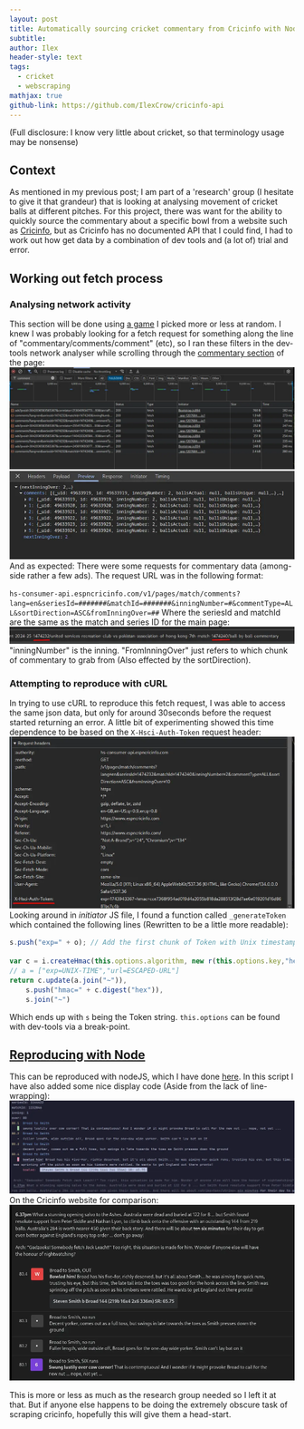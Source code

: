 ```yaml
---
layout: post
title: Automatically sourcing cricket commentary from Cricinfo with NodeJS
subtitle: 
author: Ilex
header-style: text
tags:
  - cricket
  - webscraping
mathjax: true
github-link: https://github.com/IlexCrow/cricinfo-api
---
```

(Full disclosure: I know very little about cricket, so that terminology usage may be nonsense)
## Context
As mentioned in my previous post; I am part of a 'research' group (I hesitate to give it that grandeur) that is looking at analysing movement of cricket balls at different pitches. For this project, there was want for the ability to quickly source the commentary about a specific bowl from a website such as [Cricinfo](www.espncricinfo.com), but as Cricinfo has no documented API that I could find, I had to work out how get data by a combination of dev tools and (a lot of) trial and error.
## Working out fetch process
### Analysing network activity
This section will be done using [a game](https://www.espncricinfo.com/series/hkg-pl-t20-tournament-2024-25-1474232/united-services-recreation-club-vs-pakistan-association-of-hong-kong-7th-match-1474240/ball-by-ball-commentary) I picked more or less at random.
I knew I was probably looking for a fetch request for something along the line of "commentary/comments/comment" (etc), so I ran these filters in the dev-tools network analyser while scrolling through the [commentary section](https://www.espncricinfo.com/series/hkg-pl-t20-tournament-2024-25-1474232/united-services-recreation-club-vs-pakistan-association-of-hong-kong-7th-match-1474240/ball-by-ball-commentary) of the page:
![](assets/2025-04-06-cricket-commentary-20250406133816528.webp)
![](assets/2025-04-06-cricket-commentary-20250406133917396.webp)
And as expected: There were some requests for commentary data (among-side rather a few ads).
The request URL was in the following format:

`hs-consumer-api.espncricinfo.com/v1/pages/match/comments?lang=en&seriesId=#######&matchId=#######&inningNumber=#&commentType=ALL&sortDirection=ASC&fromInningOver=##`
Where the seriesId and matchId are the same as the match and series ID for the main page:
![](assets/2025-04-06-cricket-commentary-20250406134818298.webp)
"inningNumber" is the inning.
"FromInningOver" just refers to which chunk of commentary to grab from (Also effected by the sortDirection). 
### Attempting to reproduce with cURL
In trying to use cURL to reproduce this fetch request, I was able to access the same json data, but only for around $30$seconds before the request started returning an error.
A little bit of experimenting showed this time dependence to be based on the `X-Hsci-Auth-Token` request header:
![](assets/2025-04-06-cricket-commentary-20250406134452060.webp)
Looking around in *initiator* JS file, I found a function called `_generateToken` which contained the following lines (Rewritten to be a little more readable):
```js
s.push("exp=" + o); // Add the first chunk of Token with Unix timestamp of packet send time

var c = i.createHmac(this.options.algorithm, new r(this.options.key,"hex")); // Generate hash with  sha256
// a = ["exp=UNIX-TIME","url=ESCAPED-URL"]
return c.update(a.join("~")),
	s.push("hmac=" + c.digest("hex")),
	s.join("~")
```
Which ends up with `s` being the Token string. `this.options` can be found with dev-tools via a break-point.
## [Reproducing with Node](https://github.com/IlexCrow/cricinfo-api)
This can be reproduced with nodeJS, which I have done [here](https://github.com/IlexCrow/cricinfo-api/blob/main/index.js#L36). 
In this script I have also added some nice display code (Aside from the lack of line-wrapping):
![](/assets/2025-04-06-cricket-commentary-20250406145242780.webp)
On the Cricinfo website for comparison:
![](/assets/2025-04-06-cricket-commentary-20250406145317858.webp)

This is more or less as much as the research group needed so I left it at that. But if anyone else happens to be doing the extremely obscure task of scraping cricinfo, hopefully this will give them a head-start.